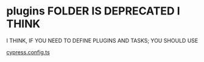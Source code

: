 # plugins FOLDER IS DEPRECATED I THINK

I THINK, IF YOU NEED TO DEFINE PLUGINS AND TASKS; YOU SHOULD USE

[cypress.config.ts](/cypress.config.ts)